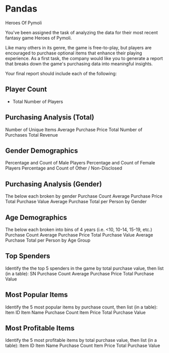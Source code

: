 # Pandas
Heroes Of Pymoli

You've been assigned the task of analyzing the data for their most recent fantasy game Heroes of Pymoli.

Like many others in its genre, the game is free-to-play, but players are encouraged to purchase optional items that enhance their playing experience. As a first task, the company would like you to generate a report that breaks down the game's purchasing data into meaningful insights.

Your final report should include each of the following:


## Player Count
* Total Number of Players

## Purchasing Analysis (Total)

Number of Unique Items
Average Purchase Price
Total Number of Purchases
Total Revenue

## Gender Demographics

Percentage and Count of Male Players
Percentage and Count of Female Players
Percentage and Count of Other / Non-Disclosed

## Purchasing Analysis (Gender)

The below each broken by gender
Purchase Count
Average Purchase Price
Total Purchase Value
Average Purchase Total per Person by Gender

## Age Demographics

The below each broken into bins of 4 years (i.e. <10, 10-14, 15-19, etc.)
Purchase Count
Average Purchase Price
Total Purchase Value
Average Purchase Total per Person by Age Group

## Top Spenders

Identify the the top 5 spenders in the game by total purchase value, then list (in a table):
SN
Purchase Count
Average Purchase Price
Total Purchase Value

## Most Popular Items

Identify the 5 most popular items by purchase count, then list (in a table):
Item ID
Item Name
Purchase Count
Item Price
Total Purchase Value

## Most Profitable Items
Identify the 5 most profitable items by total purchase value, then list (in a table):
Item ID
Item Name
Purchase Count
Item Price
Total Purchase Value
